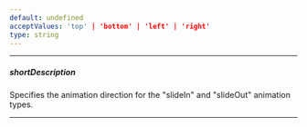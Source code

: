 ```yaml
---
default: undefined
acceptValues: 'top' | 'bottom' | 'left' | 'right'
type: string
---
```

---
##### shortDescription
Specifies the animation direction for the "slideIn" and "slideOut" animation types.

---
